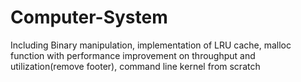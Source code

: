 # Computer-System
Including Binary manipulation, implementation of LRU cache,
malloc function with performance improvement on throughput and utilization(remove footer),
command line kernel from scratch
